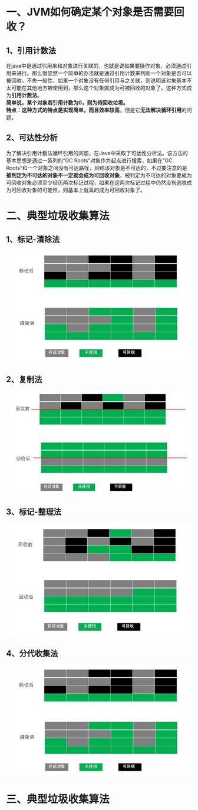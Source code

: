 # 一、JVM如何确定某个对象是否需要回收？  
## 1、引用计数法  
在java中是通过引用来和对象进行关联的，也就是说如果要操作对象，必须通过引用来进行。那么很显然一个简单的办法就是通过引用计数来判断一个对象是否可以被回收。不失一般性，如果一个对象没有任何引用与之关联，则说明该对象基本不太可能在其他地方被使用到，那么这个对象就成为可被回收的对象了。这种方式成为**引用计数法**。  
**简单说，某个对象若引用计数为0，则为待回收垃圾。**  
**特点：**这种方式的特点是**实现简单，而且效率较高**，但是它**无法解决循环引用**的问题。

## 2、可达性分析   
为了解决引用计数法循环引用的问题，在Java中采取了可达性分析法。该方法的基本思想是通过一系列的“GC Roots”对象作为起点进行搜索，如果在“GC Roots”和一个对象之间没有可达路径，则称该对象是不可达的，不过要注意的是**被判定为不可达的对象不一定就会成为可回收对象**。被判定为不可达的对象要成为可回收对象必须至少经历两次标记过程，如果在这两次标记过程中仍然没有逃脱成为可回收对象的可能性，则基本上就真的成为可回收对象了。  

# 二、典型垃圾收集算法  
## 1、标记-清除法  
![标记-清除法](https://github.com/lois00/recommence/blob/master/JAVA_BASICS/PIC/Mark-Sweep.png)
## 2、复制法  
![复制法](https://github.com/lois00/recommence/blob/master/JAVA_BASICS/PIC/Copying.png)
## 3、标记-整理法  
![标记-整理法](https://github.com/lois00/recommence/blob/master/JAVA_BASICS/PIC/Mark-Compact.png)
## 4、分代收集法  
![分代收集法](https://github.com/lois00/recommence/blob/master/JAVA_BASICS/PIC/Mark-Sweep.png)

# 三、典型垃圾收集算法   


